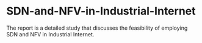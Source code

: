 # SDN-and-NFV-in-Industrial-Internet

The report is a detailed study that discusses the feasibility of employing SDN and NFV in Industrial Internet.
